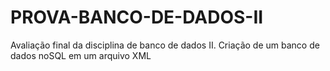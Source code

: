 # PROVA-BANCO-DE-DADOS-II
 Avaliação final da disciplina de banco de dados II. Criação de um banco de dados noSQL em um arquivo XML
